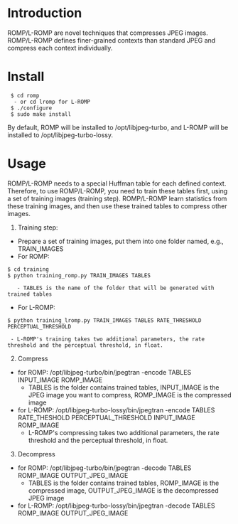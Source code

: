 # Introduction
ROMP/L-ROMP are novel techniques that compresses JPEG images. ROMP/L-ROMP defines finer-grained contexts than standard JPEG and compress each context individually.

# Install
```
 $ cd romp
  - or cd lromp for L-ROMP
 $ ./configure
 $ sudo make install
```
By default, ROMP will be installed to /opt/libjpeg-turbo, and L-ROMP will be installed to /opt/libjpeg-turbo-lossy.

# Usage
ROMP/L-ROMP needs to a special Huffman table for each defined context. Therefore, to use ROMP/L-ROMP, you need to train these tables first, using a set of training images (training step). ROMP/L-ROMP learn statistics from these training images, and then use these trained tables to compress other images.

1. Training step:
  - Prepare a set of training images, put them into one folder named, e.g., TRAIN_IMAGES
  - For ROMP:
   ```
   $ cd training
   $ python training_romp.py TRAIN_IMAGES TABLES
   ```
       - TABLES is the name of the folder that will be generated with trained tables
  - For L-ROMP:
   ```
   $ python training_lromp.py TRAIN_IMAGES TABLES RATE_THRESHOLD PERCEPTUAL_THRESHOLD
   ```
     - L-ROMP's training takes two additional parameters, the rate threshold and the perceptual threshold, in float.
 
2. Compress
  - for ROMP: /opt/libjpeg-turbo/bin/jpegtran -encode TABLES INPUT_IMAGE ROMP_IMAGE
    - TABLES is the folder contains trained tables, INPUT_IMAGE is the JPEG image you want to compress, ROMP_IMAGE is the compressed image
  - for L-ROMP: /opt/libjpeg-turbo-lossy/bin/jpegtran -encode TABLES RATE_THESHOLD PERCEPTUAL_THRESHOLD INPUT_IMAGE ROMP_IMAGE 
    - L-ROMP's compressing takes two additional parameters, the rate threshold and the perceptual threshold, in float.
    
3. Decompress
  - for ROMP: /opt/libjpeg-turbo/bin/jpegtran -decode TABLES ROMP_IMAGE OUTPUT_JPEG_IMAGE
    - TABLES is the folder contains trained tables, ROMP_IMAGE is the compressed image, OUTPUT_JPEG_IMAGE is the decompressed JPEG image
  - for L-ROMP: /opt/libjpeg-turbo-lossy/bin/jpegtran -decode TABLES ROMP_IMAGE OUTPUT_JPEG_IMAGE
